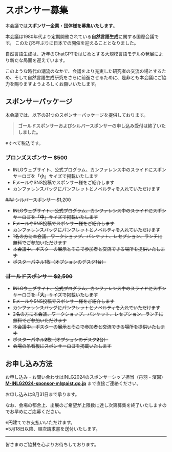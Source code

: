 # スポンサー募集

本会議では**スポンサー企業・団体様を募集いたします**。

本会議は1980年代より定期開催されている**自然言語生成**に関する国際会議です。
このたび5年ぶりに日本での開催を迎えることとなりました。

自然言語生成は、近年のChatGPTをはじめとする大規模言語モデルの発展により新たな局面を迎えています。

このような時代の潮流のなかで、会議をより充実した研究者の交流の場とするため、そして自然言語生成研究をさらに前進させるために、是非とも本会議にご協力を賜りますようよろしくお願いいたします。

## スポンサーパッケージ

本会議では、以下の~~3~~1つのスポンサーパッケージを提供しております。  
> **ゴールドスポンサーおよびシルバースポンサーの申し込み受付は終了いたしました。** 

※すべて税込です。

### ブロンズスポンサー $500

- INLGウェブサイト、公式プログラム、カンファレンス中のスライドにスポンサーロゴを「**小**」サイズで掲載いたします
- EメールやSNS投稿でスポンサー様をご紹介します
- カンファレンスバッグにパンフレットとノベルティを入れていただけます

~~### シルバースポンサー $1,200~~

- ~~INLGウェブサイト、公式プログラム、カンファレンス中のスライドにスポンサーロゴを「**中**」サイズで掲載いたします~~
- ~~EメールやSNS投稿でスポンサー様をご紹介します~~
- ~~カンファレンスバッグにパンフレットとノベルティを入れていただけます~~
- ~~1名の方に本会議、ワークショップ、バンケット、レセプション、ランチに無料でご参加いただけます~~
- ~~本会議中、ポスターの展示とそこで参加者と交流できる場所を提供いたします~~
 - ~~ポスターパネル1枚（オプションのデスク1台）~~

### ~~ゴールドスポンサー $2,500~~

- ~~INLGウェブサイト、公式プログラム、カンファレンス中のスライドにスポンサーロゴを「**大**」サイズで掲載いたします~~
- ~~EメールやSNS投稿でスポンサー様をご紹介します~~
- ~~カンファレンスバッグにパンフレットとノベルティを入れていただけます~~
- ~~2名の方に本会議、ワークショップ、バンケット、レセプション、ランチに無料でご参加いただけます~~
- ~~本会議中、ポスターの展示とそこで参加者と交流できる場所を提供いたします~~
 - ~~ポスターパネル**2**枚（オプションのデスク**2**台）~~
- ~~会場の吊看板にスポンサーロゴを掲載いたします~~

## お申し込み方法

お申し込み・お問い合わせはINLG2024のスポンサーシップ担当（丹羽・濱園） **<a href=“mailto:M-INLG2024-sponsor-ml@aist.go.jp”>M-INLG2024-sponsor-ml@aist.go.jp</a>** まで直接ご連絡ください。

お申し込みは8月31日まで承ります。

なお、会場の都合上、出展のご希望が上限数に達し次第募集を終了いたしますのでお早めにご応募ください。

※円建てでお支払いいただけます。  
※5月18日以降、順次請求書を送付いたします。

---

皆さまのご協賛を心よりお待ちしております。
